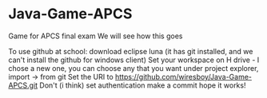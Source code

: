 # Java-Game-APCS
Game for APCS final exam
We will see how this goes

To use github at school:
download eclipse luna (it has git installed, and we can't install the github for windows client)
Set your workspace on H drive - I chose a new one, you can choose any that you want
under project explorer, import -> from git
Set the URI to https://github.com/wiresboy/Java-Game-APCS.git
Don't (i think) set authentication
make a commit
hope it works!
